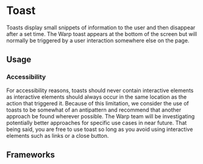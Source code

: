 <script setup>
  import Elements from './elements.md';
</script>

# Toast

Toasts display small snippets of information to the user and then disappear after a set time. The Warp toast appears at the bottom of the screen but will normally be triggered by a user interaction somewhere else on the page.

<components-status elements='released' />

## Usage

### Accessibility

For accessibility reasons, toasts should never contain interactive elements as interactive elements should always occur in the same location as the action that triggered it. Because of this limitation, we consider the use of toasts to be somewhat of an antipattern and recommend that another approach be found wherever possible. The Warp team will be investigating potentially better approaches for specific use cases in near future. That being said, you are free to use toast so long as you avoid using interactive elements such as links or a close button.

## Frameworks

<tabs-content>
  <template #react>
  </template>
  <template #vue>
  </template>
  <template #elements>
    <elements />
  </template>
</tabs-content>
